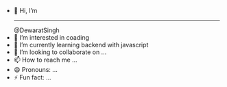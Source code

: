 - 👋 Hi, I’m <hr>@DewaratSingh
- 👀 I’m interested in coading
- 🌱 I’m currently learning backend with javascript 
- 💞️ I’m looking to collaborate on ...
- 📫 How to reach me ...
- 😄 Pronouns: ...
- ⚡ Fun fact: ...

<!---
DewaratSingh/DewaratSingh is a ✨ special ✨ repository because its `README.md` (this file) appears on your GitHub profile.
You can click the Preview link to take a look at your changes.
--->
